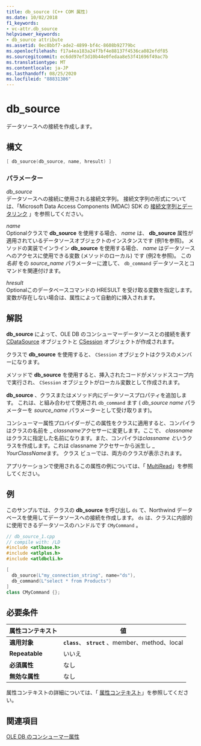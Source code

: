 ```yaml
---
title: db_source (C++ COM 属性)
ms.date: 10/02/2018
f1_keywords:
- vc-attr.db_source
helpviewer_keywords:
- db_source attribute
ms.assetid: 0ec8bbf7-ade2-4899-bf4c-8608b92779bc
ms.openlocfilehash: f17a4ea183a24f7bf4e88137f4536ca082efdf85
ms.sourcegitcommit: ec6dd97ef3d10b44e0fedaa8e53f41696f49ac7b
ms.translationtype: MT
ms.contentlocale: ja-JP
ms.lasthandoff: 08/25/2020
ms.locfileid: "88831386"
---
```

# <a name="db_source"></a>db_source

データソースへの接続を作成します。

## <a name="syntax"></a>構文

```cpp
[ db_source(db_source, name, hresult) ]
```

### <a name="parameters"></a>パラメーター

*db_source*<br/>
データソースへの接続に使用される接続文字列。 接続文字列の形式については、「Microsoft Data Access Components (MDAC) SDK の [接続文字列とデータリンク](/previous-versions/windows/desktop/ms718376(v=vs.85)) 」を参照してください。

*name*<br/>
Optionalクラスで **db_source** を使用する場合、 *name* は、 **db_source** 属性が適用されているデータソースオブジェクトのインスタンスです (例1を参照)。 メソッドの実装でインライン **db_source** を使用する場合、 *name* はデータソースへのアクセスに使用できる変数 (メソッドのローカル) です (例2を参照)。 この *名前* をの *source_name* パラメーターに渡して、 `db_command` データソースとコマンドを関連付けます。

*hresult*<br/>
Optionalこのデータベースコマンドの HRESULT を受け取る変数を指定します。 変数が存在しない場合は、属性によって自動的に挿入されます。

## <a name="remarks"></a>解説

**db_source** によって、OLE DB のコンシューマーデータソースとの接続を表す [CDataSource](../../data/oledb/cdatasource-class.md) オブジェクトと [CSession](../../data/oledb/csession-class.md) オブジェクトが作成されます。

クラスで **db_source** を使用すると、 `CSession` オブジェクトはクラスのメンバーになります。

メソッドで **db_source** を使用すると、挿入されたコードがメソッドスコープ内で実行され、 `CSession` オブジェクトがローカル変数として作成されます。

**db_source** 、クラスまたはメソッド内にデータソースプロパティを追加します。 これは、と組み合わせて使用され `db_command` ます ( *db_source* *name* パラメーターを *source_name* パラメーターとして受け取ります)。

コンシューマー属性プロバイダーがこの属性をクラスに適用すると、コンパイラはクラスの名前を \_ *classname*アクセサーに変更します。ここで、 *classname*はクラスに指定した名前になります。また、コンパイラは*classname と*いうクラスを作成します。これは classname アクセサーから派生し \_ *YourClassName*ます。  クラス ビューでは、両方のクラスが表示されます。

アプリケーションで使用されるこの属性の例については、「 [MultiRead](https://github.com/Microsoft/VCSamples/tree/master/VC2010Samples/ATL/OLEDB/Consumer)」を参照してください。

## <a name="example"></a>例

このサンプルでは、クラスの **db_source** を呼び出し `ds` て、Northwind データベースを使用してデータソースへの接続を作成します。 `ds` は、クラスに内部的に使用できるデータソースのハンドルです `CMyCommand` 。

```cpp
// db_source_1.cpp
// compile with: /LD
#include <atlbase.h>
#include <atlplus.h>
#include <atldbcli.h>

[
  db_source(L"my_connection_string", name="ds"),
  db_command(L"select * from Products")
]
class CMyCommand {};
```

## <a name="requirements"></a>必要条件

| 属性コンテキスト | 値 |
|-|-|
|**適用対象**|**`class`**、 **`struct`** 、member、method、local|
|**Repeatable**|いいえ|
|**必須属性**|なし|
|**無効な属性**|なし|

属性コンテキストの詳細については、「 [属性コンテキスト](cpp-attributes-com-net.md#contexts)」を参照してください。

## <a name="see-also"></a>関連項目

[OLE DB のコンシューマー属性](ole-db-consumer-attributes.md)
